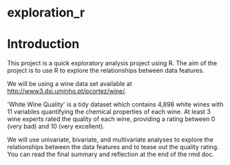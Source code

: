 # exploration_r

# Introduction 

This project is a quick exploratory analysis project using R. 
The aim of the project is to use R to explore the relationships between 
data features.

We will be using a wine data set available at 
http://www3.dsi.uminho.pt/pcortez/wine/.

'White Wine Quality' is a tidy dataset which contains 4,898 white wines
with 11 variables quantifying the chemical properties of each wine. 
At least 3 wine experts rated the quality of each wine, providing 
a rating between 0 (very bad) and 10 (very excellent). 

We will use univariate, bivariate, and multivariate analyses to explore
the relationships between the data features and to tease out the quality 
rating.  You can read the final summary and reflection at the end of the rmd doc. 
